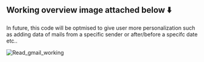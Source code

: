 ## Working overview image attached below ⬇️
In future, this code will be optmised to give user more personalization such as adding data of mails from a specific sender or after/before a specifc date etc..

![Read_gmail_working](https://user-images.githubusercontent.com/66826063/161347371-8c723e7e-d16f-4d47-91b3-fcecec92d752.jpg)
